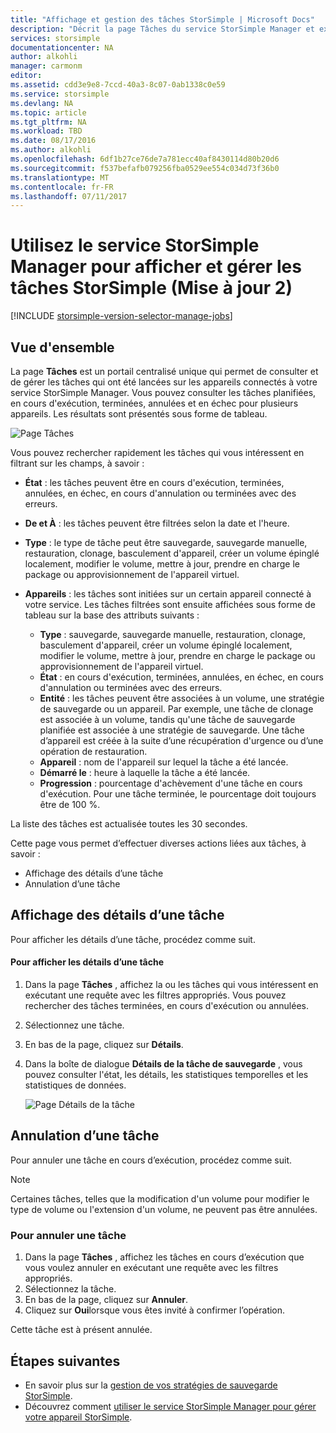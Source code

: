 ```yaml
---
title: "Affichage et gestion des tâches StorSimple | Microsoft Docs"
description: "Décrit la page Tâches du service StorSimple Manager et explique comment l’utiliser pour effectuer le suivi des tâches de sauvegarde planifiées, actuelles et récentes."
services: storsimple
documentationcenter: NA
author: alkohli
manager: carmonm
editor: 
ms.assetid: cdd3e9e8-7ccd-40a3-8c07-0ab1338c0e59
ms.service: storsimple
ms.devlang: NA
ms.topic: article
ms.tgt_pltfrm: NA
ms.workload: TBD
ms.date: 08/17/2016
ms.author: alkohli
ms.openlocfilehash: 6df1b27ce76de7a781ecc40af8430114d80b20d6
ms.sourcegitcommit: f537befafb079256fba0529ee554c034d73f36b0
ms.translationtype: MT
ms.contentlocale: fr-FR
ms.lasthandoff: 07/11/2017
---
```

# <a name="use-the-storsimple-manager-service-to-view-and-manage-storsimple-jobs-update-2"></a>Utilisez le service StorSimple Manager pour afficher et gérer les tâches StorSimple (Mise à jour 2)
[!INCLUDE [storsimple-version-selector-manage-jobs](../../includes/storsimple-version-selector-manage-jobs.md)]

## <a name="overview"></a>Vue d'ensemble
La page **Tâches** est un portail centralisé unique qui permet de consulter et de gérer les tâches qui ont été lancées sur les appareils connectés à votre service StorSimple Manager. Vous pouvez consulter les tâches planifiées, en cours d'exécution, terminées, annulées et en échec pour plusieurs appareils. Les résultats sont présentés sous forme de tableau. 

![Page Tâches](./media/storsimple-manage-jobs-u2/jobs.png)

Vous pouvez rechercher rapidement les tâches qui vous intéressent en filtrant sur les champs, à savoir :

* **État** : les tâches peuvent être en cours d'exécution, terminées, annulées, en échec, en cours d'annulation ou terminées avec des erreurs.
* **De et À** : les tâches peuvent être filtrées selon la date et l'heure.
* **Type** : le type de tâche peut être sauvegarde, sauvegarde manuelle, restauration, clonage, basculement d'appareil, créer un volume épinglé localement, modifier le volume, mettre à jour, prendre en charge le package ou approvisionnement de l'appareil virtuel.
* **Appareils** : les tâches sont initiées sur un certain appareil connecté à votre service.
  Les tâches filtrées sont ensuite affichées sous forme de tableau sur la base des attributs suivants :
  
  * **Type** : sauvegarde, sauvegarde manuelle, restauration, clonage, basculement d'appareil, créer un volume épinglé localement, modifier le volume, mettre à jour, prendre en charge le package ou approvisionnement de l'appareil virtuel.
  * **État** : en cours d'exécution, terminées, annulées, en échec, en cours d'annulation ou terminées avec des erreurs.
  * **Entité** : les tâches peuvent être associées à un volume, une stratégie de sauvegarde ou un appareil. Par exemple, une tâche de clonage est associée à un volume, tandis qu'une tâche de sauvegarde planifiée est associée à une stratégie de sauvegarde. Une tâche d’appareil est créée à la suite d’une récupération d'urgence ou d’une opération de restauration.
  * **Appareil** : nom de l'appareil sur lequel la tâche a été lancée.
  * **Démarré le** : heure à laquelle la tâche a été lancée.
  * **Progression** : pourcentage d'achèvement d'une tâche en cours d'exécution. Pour une tâche terminée, le pourcentage doit toujours être de 100 %.

La liste des tâches est actualisée toutes les 30 secondes.

Cette page vous permet d’effectuer diverses actions liées aux tâches, à savoir :

* Affichage des détails d’une tâche
* Annulation d’une tâche

## <a name="view-job-details"></a>Affichage des détails d’une tâche
Pour afficher les détails d’une tâche, procédez comme suit.

#### <a name="to-view-job-details"></a>Pour afficher les détails d’une tâche
1. Dans la page **Tâches** , affichez la ou les tâches qui vous intéressent en exécutant une requête avec les filtres appropriés. Vous pouvez rechercher des tâches terminées, en cours d'exécution ou annulées.
2. Sélectionnez une tâche.
3. En bas de la page, cliquez sur **Détails**.
4. Dans la boîte de dialogue **Détails de la tâche de sauvegarde** , vous pouvez consulter l'état, les détails, les statistiques temporelles et les statistiques de données.
   
    ![Page Détails de la tâche](./media/storsimple-manage-jobs-u2/JobDetails.png)

## <a name="cancel-a-job"></a>Annulation d’une tâche
Pour annuler une tâche en cours d’exécution, procédez comme suit.

> [!NOTE]
> Certaines tâches, telles que la modification d'un volume pour modifier le type de volume ou l'extension d'un volume, ne peuvent pas être annulées.
> 
> 

### <a name="to-cancel-a-job"></a>Pour annuler une tâche
1. Dans la page **Tâches** , affichez les tâches en cours d’exécution que vous voulez annuler en exécutant une requête avec les filtres appropriés.
2. Sélectionnez la tâche.
3. En bas de la page, cliquez sur **Annuler**.
4. Cliquez sur **Oui**lorsque vous êtes invité à confirmer l’opération.

Cette tâche est à présent annulée.

## <a name="next-steps"></a>Étapes suivantes
* En savoir plus sur la [gestion de vos stratégies de sauvegarde StorSimple](storsimple-manage-backup-policies.md).
* Découvrez comment [utiliser le service StorSimple Manager pour gérer votre appareil StorSimple](storsimple-manager-service-administration.md).

